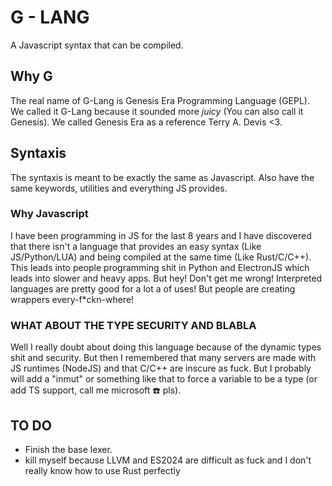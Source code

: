 # G - LANG
A Javascript syntax that can be compiled.

## Why G
The real name of G-Lang is Genesis Era Programming Language (GEPL). We called it G-Lang because it sounded more *juicy* (You can also call it Genesis).
We called Genesis Era as a reference Terry A. Devis <3.


## Syntaxis
The syntaxis is meant to be exactly the same as Javascript. Also have the same keywords, utilities and everything JS provides.

### Why Javascript
I have been programming in JS for the last 8 years and I have discovered that there isn't a language that provides an easy syntax (Like JS/Python/LUA) and being compiled at the same time (Like Rust/C/C++). This leads into people programming shit in Python and ElectronJS which leads into slower and heavy apps.
But hey! Don't get me wrong! Interpreted languages are pretty good for a lot a of uses! But people are creating wrappers every-f*ckn-where!

### WHAT ABOUT THE TYPE SECURITY AND BLABLA
Well I really doubt about doing this language because of the dynamic types shit and security. But then I remembered that many servers are made with JS runtimes (NodeJS) and that C/C++ are inscure as fuck. But I probably will add a "inmut" or something like that to force a variable to be a type (or add TS support, call me microsoft ☎️ pls).

## TO DO

- Finish the base lexer.
- kill myself because LLVM and ES2024 are difficult as fuck and I don't really know how to use Rust perfectly